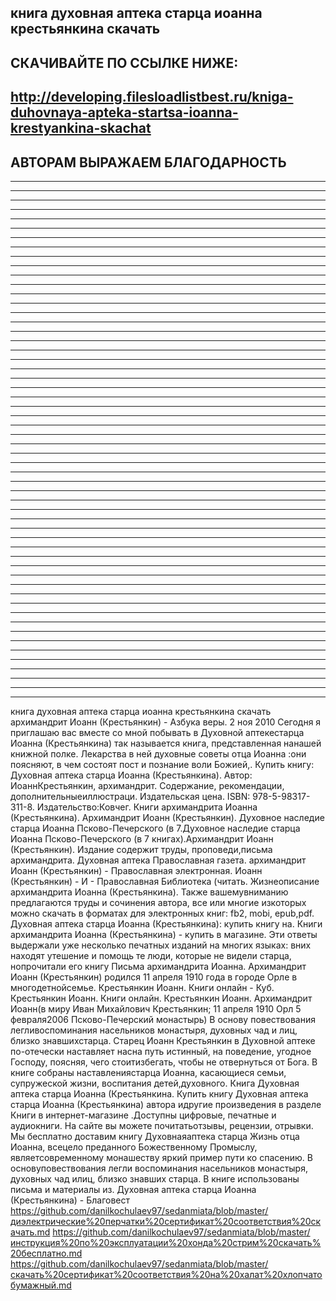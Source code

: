 книга духовная аптека старца иоанна крестьянкина скачать
--------------------------------------------------
СКАЧИВАЙТЕ ПО ССЫЛКЕ НИЖЕ:
--------------------------------------------------
http://developing.filesloadlistbest.ru/kniga-duhovnaya-apteka-startsa-ioanna-krestyankina-skachat
--------------------------------------------------
АВТОРАМ ВЫРАЖАЕМ БЛАГОДАРНОСТЬ
--------------------------------------------------
--------------------------------------------------
--------------------------------------------------
--------------------------------------------------
--------------------------------------------------
--------------------------------------------------
--------------------------------------------------
--------------------------------------------------
--------------------------------------------------
--------------------------------------------------
--------------------------------------------------
--------------------------------------------------
--------------------------------------------------
--------------------------------------------------
--------------------------------------------------
--------------------------------------------------
--------------------------------------------------
--------------------------------------------------
--------------------------------------------------
--------------------------------------------------
--------------------------------------------------
--------------------------------------------------
--------------------------------------------------
--------------------------------------------------
--------------------------------------------------
--------------------------------------------------
--------------------------------------------------
--------------------------------------------------
--------------------------------------------------
--------------------------------------------------
--------------------------------------------------
--------------------------------------------------
--------------------------------------------------
--------------------------------------------------
--------------------------------------------------
--------------------------------------------------
--------------------------------------------------
--------------------------------------------------
--------------------------------------------------
--------------------------------------------------
--------------------------------------------------
--------------------------------------------------
--------------------------------------------------
--------------------------------------------------
--------------------------------------------------
--------------------------------------------------
--------------------------------------------------
--------------------------------------------------
--------------------------------------------------
--------------------------------------------------
--------------------------------------------------
--------------------------------------------------
--------------------------------------------------
--------------------------------------------------
--------------------------------------------------
--------------------------------------------------
--------------------------------------------------
книга духовная аптека старца иоанна крестьянкина скачать архимандрит Иоанн (Крестьянкин) - Азбука веры. 2 ноя 2010  Сегодня я приглашаю вас вместе со мной побывать в Духовной аптекестарца Иоанна (Крестьянкина)  так называется книга, представленная нанашей книжной полке. Лекарства в ней  духовные советы отца Иоанна :они поясняют, в чем состоят пост и познание воли Божией,. Купить книгу: Духовная аптека старца Иоанна (Крестьянкина). Автор: ИоаннКрестьянкин, архимандрит. Содержание, рекомендации, дополнительныеиллюстраци. Издательская цена. ISBN: 978-5-98317-311-8. Издательство:Ковчег. Книги архимандрита Иоанна (Крестьянкина). Архимандрит Иоанн (Крестьянкин). Духовное наследие старца Иоанна Псково-Печерского (в 7.Духовное наследие старца Иоанна Псково-Печерского (в 7 книгах).Архимандрит Иоанн (Крестьянкин). Издание содержит труды, проповеди,письма архимандрита. Духовная аптека  Православная газета. архимандрит Иоанн (Крестьянкин) - Православная электронная. Иоанн (Крестьянкин) - И - Православная Библиотека (читать. Жизнеописание архимандрита Иоанна (Крестьянкина). Также вашемувниманию предлагаются труды и сочинения автора, все или многие изкоторых можно скачать в форматах для электронных книг: fb2, mobi, epub,pdf.
Духовная аптека старца Иоанна (Крестьянкина): купить книгу на. Книги архимандрита Иоанна (Крестьянкина) - купить в магазине. Эти ответы выдержали уже несколько печатных изданий на многих языках: вних находят утешение и помощь те люди, которые не видели старца, нопрочитали его книгу Письма архимандрита Иоанна. Архимандрит Иоанн (Крестьянкин) родился 11 апреля 1910 года в городе Орле в многодетнойсемье. Крестьянкин Иоанн. Книги онлайн - Куб. Крестьянкин Иоанн. Книги онлайн. Крестьянкин Иоанн. Архимандрит Иоанн(в миру Иван Михайлович Крестьянкин; 11 апреля 1910 Орл  5 февраля2006 Псково-Печерский монастырь)  В основу повествования легливоспоминания насельников монастыря, духовных чад и лиц, близко знавшихстарца. Старец Иоанн Крестьянкин в Духовной аптеке по-отечески наставляет насна путь истинный, на поведение, угодное Господу, поясняя, чего стоитизбегать, чтобы не отвернуться от Бога. В книге собраны наставлениястарца Иоанна, касающиеся семьи, супружеской жизни, воспитания детей,духовного. Книга Духовная аптека старца Иоанна (Крестьянкина. Купить книгу Духовная аптека старца Иоанна (Крестьянкина) автора идругие произведения в разделе Книги в интернет-магазине .Доступны цифровые, печатные и аудиокниги. На сайте вы можете почитатьотзывы, рецензии, отрывки. Мы бесплатно доставим книгу Духовнаяаптека старца
Жизнь отца Иоанна, всецело преданного Божественному Промыслу, являетсовременному монашеству яркий пример пути ко спасению. В основуповествования легли воспоминания насельников монастыря, духовных чад илиц, близко знавших старца. В книге использованы письма и материалы из. Духовная аптека старца Иоанна (Крестьянкина) - Благовест
https://github.com/danilkochulaev97/sedanmiata/blob/master/диэлектрические%20перчатки%20сертификат%20соответствия%20скачать.md
https://github.com/danilkochulaev97/sedanmiata/blob/master/инструкция%20по%20эксплуатации%20хонда%20стрим%20скачать%20бесплатно.md
https://github.com/danilkochulaev97/sedanmiata/blob/master/скачать%20сертификат%20соответствия%20на%20халат%20хлопчатобумажный.md